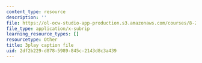 ```yaml
---
content_type: resource
description: ''
file: https://ol-ocw-studio-app-production.s3.amazonaws.com/courses/8-286-the-early-universe-fall-2013/2df2b229d8785989845c2143d8c3a439_-yIKKST-_Mw.vtt
file_type: application/x-subrip
learning_resource_types: []
resourcetype: Other
title: 3play caption file
uid: 2df2b229-d878-5989-845c-2143d8c3a439
---
```

